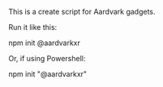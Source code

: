This is a create script for Aardvark gadgets.

Run it like this:

  npm init @aardvarkxr

Or, if using Powershell:

  npm init "@aardvarkxr"